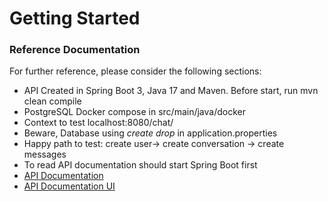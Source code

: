 # Getting Started

### Reference Documentation

For further reference, please consider the following sections:

* API Created in Spring Boot 3, Java 17 and Maven. Before start, run mvn clean compile
* PostgreSQL Docker compose in src/main/java/docker
* Context to test localhost:8080/chat/
* Beware, Database using *_create drop_* in application.properties
* Happy path to test: create user-> create conversation -> create messages
* To read API documentation should start Spring Boot first
* [API Documentation](http://localhost:8080/chat/v3/api-docs)
* [API Documentation UI](http://localhost:8080/chat/swagger-ui/index.html)
